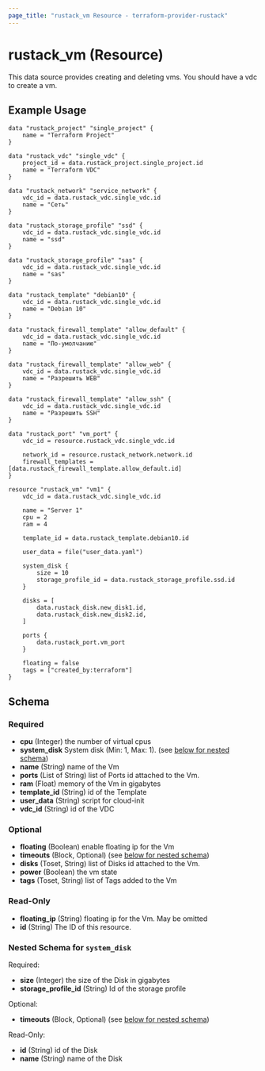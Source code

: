 ```yaml
---
page_title: "rustack_vm Resource - terraform-provider-rustack"
---
```

# rustack_vm (Resource)

This data source provides creating and deleting vms. You should have a vdc to create a vm.

## Example Usage

```hcl 
data "rustack_project" "single_project" {
    name = "Terraform Project"
}

data "rustack_vdc" "single_vdc" {
    project_id = data.rustack_project.single_project.id
    name = "Terraform VDC"
}

data "rustack_network" "service_network" {
    vdc_id = data.rustack_vdc.single_vdc.id
    name = "Сеть"
}

data "rustack_storage_profile" "ssd" {
    vdc_id = data.rustack_vdc.single_vdc.id
    name = "ssd"
}

data "rustack_storage_profile" "sas" {
    vdc_id = data.rustack_vdc.single_vdc.id
    name = "sas"
}

data "rustack_template" "debian10" {
    vdc_id = data.rustack_vdc.single_vdc.id
    name = "Debian 10"
}

data "rustack_firewall_template" "allow_default" {
    vdc_id = data.rustack_vdc.single_vdc.id
    name = "По-умолчанию"
}

data "rustack_firewall_template" "allow_web" {
    vdc_id = data.rustack_vdc.single_vdc.id
    name = "Разрешить WEB"
}

data "rustack_firewall_template" "allow_ssh" {
    vdc_id = data.rustack_vdc.single_vdc.id
    name = "Разрешить SSH"
}

data "rustack_port" "vm_port" {
    vdc_id = resource.rustack_vdc.single_vdc.id

    network_id = resource.rustack_network.network.id
    firewall_templates = [data.rustack_firewall_template.allow_default.id]
}

resource "rustack_vm" "vm1" {
    vdc_id = data.rustack_vdc.single_vdc.id

    name = "Server 1"
    cpu = 2
    ram = 4

    template_id = data.rustack_template.debian10.id

    user_data = file("user_data.yaml")

    system_disk {
        size = 10
        storage_profile_id = data.rustack_storage_profile.ssd.id
    }
    
    disks = [
        data.rustack_disk.new_disk1.id,
        data.rustack_disk.new_disk2.id,
    ]

    ports {
        data.rustack_port.vm_port
    }

    floating = false
    tags = ["created_by:terraform"]
}
```

## Schema

### Required

- **cpu** (Integer) the number of virtual cpus
- **system_disk** System disk (Min: 1, Max: 1).   (see [below for nested schema](#nestedblock--system_disk))
- **name** (String) name of the Vm
- **ports** (List of String) list of Ports id attached to the Vm. 
- **ram** (Float) memory of the Vm in gigabytes
- **template_id** (String) id of the Template
- **user_data** (String) script for cloud-init
- **vdc_id** (String) id of the VDC

### Optional

- **floating** (Boolean) enable floating ip for the Vm
- **timeouts** (Block, Optional) (see [below for nested schema](#nestedblock--timeouts))
- **disks** (Toset, String) list of Disks id attached to the Vm.
- **power** (Boolean) the vm state
- **tags** (Toset, String) list of Tags added to the Vm


### Read-Only

- **floating_ip** (String) floating ip for the Vm. May be omitted
- **id** (String) The ID of this resource.

<a id="nestedblock--system_disk"></a>
### Nested Schema for `system_disk`

Required:

- **size** (Integer) the size of the Disk in gigabytes
- **storage_profile_id** (String) Id of the storage profile

Optional:

- **timeouts** (Block, Optional) (see [below for nested schema](#nestedblock--timeouts))

Read-Only:

- **id** (String) id of the Disk
- **name** (String) name of the Disk
